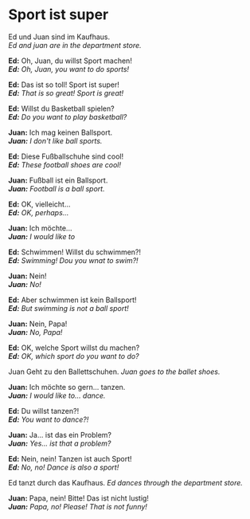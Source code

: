 # Sport ist super
Ed und Juan sind im Kaufhaus.<br>
*Ed and juan are in the department store.*

**Ed:** Oh, Juan, du willst Sport machen!<br>
_**Ed:** Oh, Juan, you want to do sports!_

**Ed:** Das ist so toll! Sport ist super!<br>
_**Ed:** That is so great! Sport is great!_

**Ed:** Willst du Basketball spielen?<br>
_**Ed:** Do you want to play basketball?_ 

**Juan:** Ich mag keinen Ballsport.<br>
_**Juan:** I don't like ball sports._

**Ed:** Diese Fußballschuhe sind cool!<br>
_**Ed:** These football shoes are cool!_

**Juan:** Fußball ist ein Ballsport.<br>
_**Juan:** Football is a ball sport._

**Ed:** OK, vielleicht...<br>
_**Ed:** OK, perhaps..._

**Juan:** Ich möchte...<br>
_**Juan:** I would like to_

**Ed:** Schwimmen! Willst du schwimmen?!<br>
_**Ed:** Swimming! Dou you wnat to swim?!_

**Juan:** Nein!<br>
_**Juan:** No!_

**Ed:** Aber schwimmen ist kein Ballsport!<br>
_**Ed:** But swimming is not a ball sport!_

**Juan:** Nein, Papa!<br>
_**Juan:** No, Papa!_

**Ed:** OK, welche Sport willst du machen?<br>
_**Ed:** OK, which sport do you want to do?_

Juan Geht zu den Ballettschuhen.
_Juan goes to the ballet shoes._

**Juan:** Ich möchte so gern... tanzen.<br>
_**Juan:** I would like to... dance._

**Ed:** Du willst tanzen?!<br>
_**Ed:** You want to dance?!_

**Juan:** Ja... ist das ein Problem?<br>
_**Juan:** Yes... ist that a problem?_

**Ed:** Nein, nein! Tanzen ist auch Sport!<br>
_**Ed:** No, no! Dance is also a sport!_

Ed tanzt durch das Kaufhaus.
_Ed dances through the department store._

**Juan:** Papa, nein! Bitte! Das ist nicht lustig!<br>
_**Juan:** Papa, no! Please! That is not funny!_
